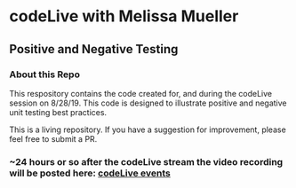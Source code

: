 # codeLive with Melissa Mueller

## Positive and Negative Testing

### About this Repo

This respository contains the code created for, and during the codeLive session on 8/28/19. This code is designed to illustrate positive and negative unit testing best practices.

This is a living repository. If you have a suggestion for improvement, please feel free to submit a PR.

### ~24 hours or so after the codeLive stream the video recording will be posted here: [codeLive events](https://developer.salesforce.com/event/live-coding)
